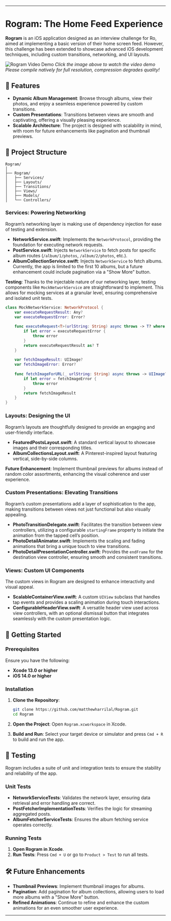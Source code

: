 
---

# Rogram: The Home Feed Experience

**Rogram** is an iOS application designed as an interview challenge for Ro, aimed at implementing a basic version of their home screen feed. However, this challenge has been extended to showcase advanced iOS development techniques, including custom transitions, networking, and UI layouts.

![Rogram Video Demo](https://github.com/user-attachments/assets/60d370bd-4cfb-4be2-8d04-2dc6f094d3a0)
*Click the image above to watch the video demo* *Please compile natively for full resolution, compression degrades quality!*


## 🌟 Features

- **Dynamic Album Management**: Browse through albums, view their photos, and enjoy a seamless experience powered by custom transitions.
- **Custom Presentations**: Transitions between views are smooth and captivating, offering a visually pleasing experience.
- **Scalable Architecture**: The project is designed with scalability in mind, with room for future enhancements like pagination and thumbnail previews.

## 📂 Project Structure

```
Rogram/
│
├── Rogram/
│   ├── Services/
│   ├── Layouts/
│   ├── Transitions/
│   ├── Views/
│   ├── Models/
│   └── Controllers/
```

### Services: Powering Networking

Rogram’s networking layer is making use of dependency injection for ease of testing and extension.

- **NetworkService.swift**: Implements the `NetworkProtocol`, providing the foundation for executing network requests.
- **PostService.swift**: Injects `NetworkService` to fetch posts for specific album routes (`/album/1/photos`, `/album/2/photos`, etc.).
- **AlbumCollectionService.swift**: Injects `NetworkService` to fetch albums. Currently, the app is limited to the first 10 albums, but a future enhancement could include pagination via a "Show More" button.

**Testing**: Thanks to the injectable nature of our networking layer, testing components like `MockNetworkService` are straightforward to implement. This allows for mocking services at a granular level, ensuring comprehensive and isolated unit tests.

```swift
class MockNetworkService: NetworkProtocol {
    var executeRequestResult: Any?
    var executeRequestError: Error?
    
    func executeRequest<T>(urlString: String) async throws -> T? where T: Decodable {
        if let error = executeRequestError {
            throw error
        }
        return executeRequestResult as? T
    }
    
    var fetchImageResult: UIImage?
    var fetchImageError: Error?
    
    func fetchImageForURL(_ urlString: String) async throws -> UIImage? {
        if let error = fetchImageError {
            throw error
        }
        return fetchImageResult
    }
}
```

### Layouts: Designing the UI

Rogram’s layouts are thoughtfully designed to provide an engaging and user-friendly interface.

- **FeaturedPostsLayout.swift**: A standard vertical layout to showcase images and their corresponding titles.
- **AlbumCollectionsLayout.swift**: A Pinterest-inspired layout featuring vertical, side-by-side columns.

**Future Enhancement**: Implement thumbnail previews for albums instead of random color assortments, enhancing the visual coherence and user experience.

### Custom Presentations: Elevating Transitions

Rogram’s custom presentations add a layer of sophistication to the app, making transitions between views not just functional but also visually appealing.

- **PhotoTransitionDelegate.swift**: Facilitates the transition between view controllers, utilizing a configurable `startingFrame` property to initiate the animation from the tapped cell’s position.
- **PhotoDetailAnimator.swift**: Implements the scaling and fading animations that bring a unique touch to view transitions.
- **PhotoDetailPresentationController.swift**: Provides the `endFrame` for the destination view controller, ensuring smooth and consistent transitions.

### Views: Custom UI Components

The custom views in Rogram are designed to enhance interactivity and visual appeal.

- **ScalableContainerView.swift**: A custom `UIView` subclass that handles tap events and provides a scaling animation during touch interactions.
- **ConfigurableHeaderView.swift**: A versatile header view used across view controllers, with an optional dismissal button that integrates seamlessly with the custom presentation logic.

## 🚀 Getting Started

### Prerequisites

Ensure you have the following:

- **Xcode 13.0 or higher**
- **iOS 14.0 or higher**

### Installation

1. **Clone the Repository**:
   ```bash
   git clone https://github.com/matthewharrilal/Rogram.git
   cd Rogram
   ```

2. **Open the Project**:
   Open `Rogram.xcworkspace` in Xcode.

3. **Build and Run**:
   Select your target device or simulator and press `Cmd + R` to build and run the app.

## 🧪 Testing

Rogram includes a suite of unit and integration tests to ensure the stability and reliability of the app.

### Unit Tests

- **NetworkServiceTests**: Validates the network layer, ensuring data retrieval and error handling are correct.
- **PostFetcherImplementationTests**: Verifies the logic for streaming aggregated posts.
- **AlbumFetcherServiceTests**: Ensures the album fetching service operates correctly.

### Running Tests

1. **Open Rogram in Xcode**.
2. **Run Tests**: Press `Cmd + U` or go to `Product > Test` to run all tests.

## 🛠️ Future Enhancements

- **Thumbnail Previews**: Implement thumbnail images for albums.
- **Pagination**: Add pagination for album collections, allowing users to load more albums with a "Show More" button.
- **Refined Animations**: Continue to refine and enhance the custom animations for an even smoother user experience.

---
